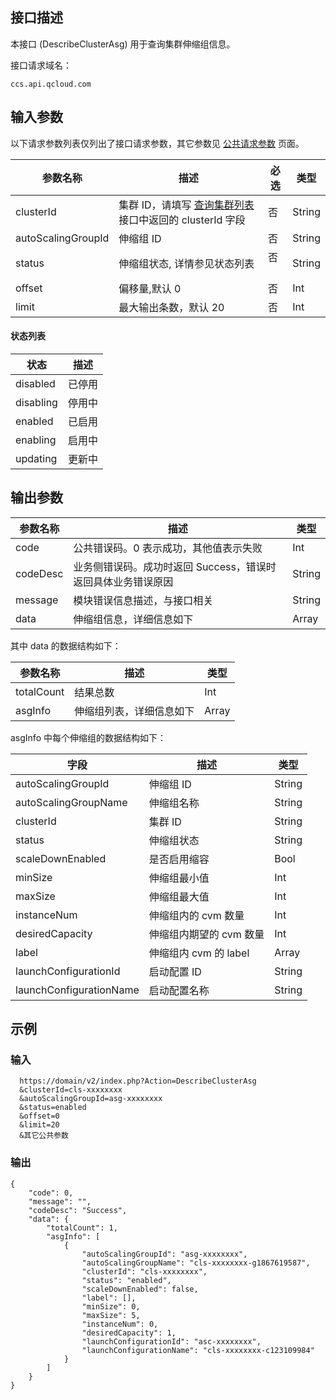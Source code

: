 ## 接口描述
 
本接口 (DescribeClusterAsg) 用于查询集群伸缩组信息。

接口请求域名：
```
ccs.api.qcloud.com
```
## 输入参数

以下请求参数列表仅列出了接口请求参数，其它参数见 [公共请求参数](/document/api/457/9463) 页面。

| 参数名称 | 描述 | 必选  | 类型 |
|---------|---------|---------|---------|
| clusterId   |集群 ID，请填写 [查询集群列表](/document/api/457/9448) 接口中返回的 clusterId 字段| 否    | String |
| autoScalingGroupId   |伸缩组 ID| 否    | String |
| status   |伸缩组状态, 详情参见状态列表| 否    | String |
|offset| 偏移量,默认 0| 否| Int|
|limit| 最大输出条数，默认 20| 否| Int|

#### 状态列表

| 状态 | 描述 |
|---------|---------|
| disabled | 已停用 |
| disabling | 停用中 |
| enabled | 已启用 |
| enabling | 启用中 |
| updating | 更新中 |

## 输出参数
 
| 参数名称 | 描述 | 类型 |
|---------|---------|---------|
| code | 公共错误码。0 表示成功，其他值表示失败| Int |
| codeDesc |业务侧错误码。成功时返回 Success，错误时返回具体业务错误原因| String |
| message | 模块错误信息描述，与接口相关| String |
| data |伸缩组信息，详细信息如下| Array |

其中 data 的数据结构如下：

| 参数名称 | 描述 | 类型 |
|---------|---------|---------|
| totalCount |结果总数|Int|
| asgInfo |伸缩组列表，详细信息如下| Array |

asgInfo 中每个伸缩组的数据结构如下：

| 字段 |描述 | 类型|
|---------|---------|---------|
|autoScalingGroupId |伸缩组 ID |String|
|autoScalingGroupName |伸缩组名称 |String|
|clusterId|集群 ID|String|
|status |伸缩组状态|String|
|scaleDownEnabled|是否启用缩容|Bool|
|minSize|伸缩组最小值|Int|
|maxSize|伸缩组最大值|Int|
|instanceNum|伸缩组内的 cvm 数量|Int|
|desiredCapacity|伸缩组内期望的 cvm 数量|Int|
|label |伸缩组内 cvm 的 label |Array|
|launchConfigurationId |启动配置 ID |String|
|launchConfigurationName|启动配置名称|String|


## 示例

### 输入

```
  https://domain/v2/index.php?Action=DescribeClusterAsg
  &clusterId=cls-xxxxxxxx
  &autoScalingGroupId=asg-xxxxxxxx
  &status=enabled
  &offset=0
  &limit=20
  &其它公共参数
```
### 输出

```
{
    "code": 0,
    "message": "",
    "codeDesc": "Success",
    "data": {
        "totalCount": 1,
        "asgInfo": [
            {
                "autoScalingGroupId": "asg-xxxxxxxx",
                "autoScalingGroupName": "cls-xxxxxxxx-g1867619587",
                "clusterId": "cls-xxxxxxxx",
                "status": "enabled",
                "scaleDownEnabled": false,
                "label": [],
                "minSize": 0,
                "maxSize": 5,
                "instanceNum": 0,
                "desiredCapacity": 1,
                "launchConfigurationId": "asc-xxxxxxxx",
                "launchConfigurationName": "cls-xxxxxxxx-c123109984"
            }
        ]
    }
}

```
